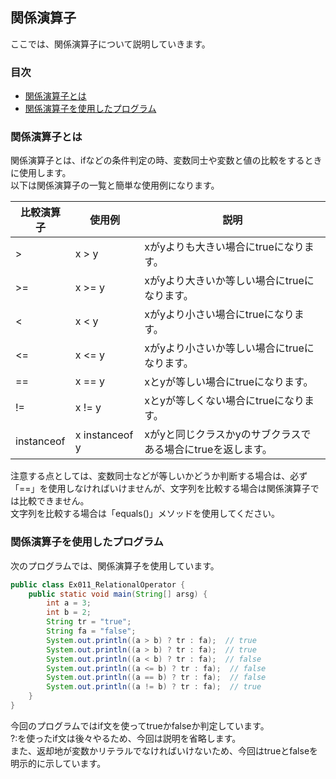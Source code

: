 ## 関係演算子
ここでは、関係演算子について説明していきます。

### 目次
* [関係演算子とは](#sec1)
* [関係演算子を使用したプログラム](#sec2)

### <a name="sec1"></a>関係演算子とは
関係演算子とは、ifなどの条件判定の時、変数同士や変数と値の比較をするときに使用します。   
以下は関係演算子の一覧と簡単な使用例になります。

|比較演算子|使用例|説明|
|-----------|---------|----|
|>|x > y|xがyよりも大きい場合にtrueになります。|
|>=|x >= y|xがyより大きいか等しい場合にtrueになります。|
|<|x < y|xがyより小さい場合にtrueになります。|
|<=|x <= y|xがyより小さいか等しい場合にtrueになります。|
|==|x == y|xとyが等しい場合にtrueになります。|
|!=| x != y|xとyが等しくない場合にtrueになります。|
|instanceof| x instanceof y|xがyと同じクラスかyのサブクラスである場合にtrueを返します。|

注意する点としては、変数同士などが等しいかどうか判断する場合は、必ず「==」を使用しなければいけませんが、文字列を比較する場合は関係演算子では比較できません。  
文字列を比較する場合は「equals()」メソッドを使用してください。 

### <a name="sec2"></a>関係演算子を使用したプログラム
次のプログラムでは、関係演算子を使用しています。

```java
public class Ex011_RelationalOperator {
	public static void main(String[] arsg) {
		int a = 3;
		int b = 2;
		String tr = "true";
		String fa = "false";
		System.out.println((a > b) ? tr : fa);  // true
		System.out.println((a > b) ? tr : fa);  // true
		System.out.println((a < b) ? tr : fa);  // false
		System.out.println((a <= b) ? tr : fa);  // false
		System.out.println((a == b) ? tr : fa);  // false
		System.out.println((a != b) ? tr : fa);  // true
	}
}
```

今回のプログラムではif文を使ってtrueかfalseか判定しています。  
?:を使ったif文は後々やるため、今回は説明を省略します。  
また、返却地が変数かリテラルでなければいけないため、今回はtrueとfalseを明示的に示しています。